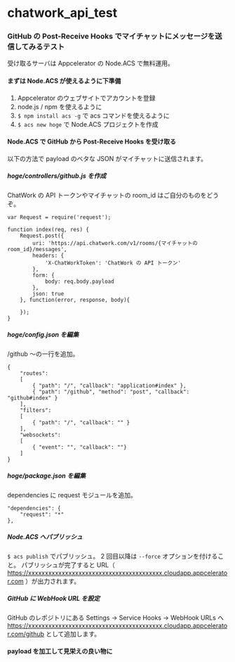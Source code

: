 chatwork_api_test
=================

### GitHub の Post-Receive Hooks でマイチャットにメッセージを送信してみるテスト

受け取るサーバは Appcelerator の Node.ACS で無料運用。

#### まずは Node.ACS が使えるように下準備

1. Appcelerator のウェブサイトでアカウントを登録
2. node.js / npm を使えるように
3. ```$ npm install acs -g``` で acs コマンドを使えるように
4. ```$ acs new hoge``` で Node.ACS プロジェクトを作成

#### Node.ACS で GitHub から Post-Receive Hooks を受け取る

以下の方法で payload のベタな JSON がマイチャットに送信されます。

##### hoge/controllers/github.js を作成

ChatWork の API トークンやマイチャットの room_id はご自分のものをどうぞ。

	var Request = require('request');

	function index(req, res) {
		Request.post({
			uri: 'https://api.chatwork.com/v1/rooms/{マイチャットの room_id}/messages',
			headers: {
				'X-ChatWorkToken': 'ChatWork の API トークン'
			},
			form: {
				body: req.body.payload
			},
			json: true
		}, function(error, response, body){

		});
	}

##### hoge/config.json を編集

/github 〜の一行を追加。

	{
		"routes":
		[
			{ "path": "/", "callback": "application#index" },
			{ "path": "/github", "method": "post", "callback": "github#index" }
		],
		"filters":
		[
			{ "path": "/", "callback": "" }
		],
		"websockets":
		[
			{ "event": "", "callback": ""}
		]
	}

##### hoge/package.json を編集

dependencies に request モジュールを追加。

	"dependencies": {
		"request": "*"
	},

##### Node.ACS へパブリッシュ

```$ acs publish``` でパブリッシュ。
2 回目以降は ```--force``` オプションを付けること。
パブリッシュが完了すると URL（ https://xxxxxxxxxxxxxxxxxxxxxxxxxxxxxxxxxxxxxxxx.cloudapp.appcelerator.com ）が出力されます。

##### GitHub に WebHook URL を設定

GitHub のレポジトリにある Settings → Service Hooks → WebHook URLs へ https://xxxxxxxxxxxxxxxxxxxxxxxxxxxxxxxxxxxxxxxx.cloudapp.appcelerator.com/github として追加します。

#### payload を加工して見栄えの良い物に
